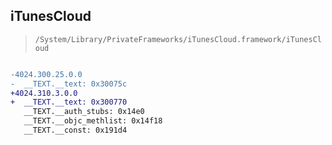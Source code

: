 ## iTunesCloud

> `/System/Library/PrivateFrameworks/iTunesCloud.framework/iTunesCloud`

```diff

-4024.300.25.0.0
-  __TEXT.__text: 0x30075c
+4024.310.3.0.0
+  __TEXT.__text: 0x300770
   __TEXT.__auth_stubs: 0x14e0
   __TEXT.__objc_methlist: 0x14f18
   __TEXT.__const: 0x191d4

```
